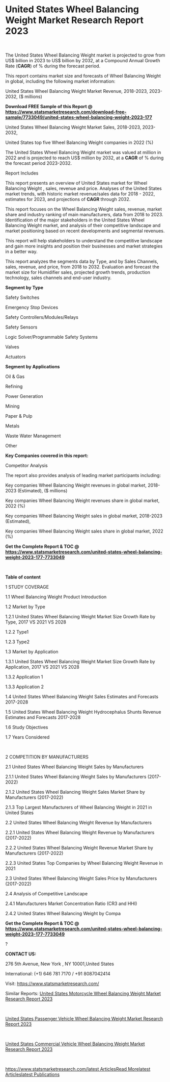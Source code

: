 <h1>United States Wheel Balancing Weight Market Research Report 2023</h1><br/><p>The United States Wheel Balancing Weight market is projected to grow from US$ billion in 2023 to US$ billion by 2032, at a Compound Annual Growth Rate (<strong>CAGR</strong>) of % during the forecast period.</p>
 
 
 
 <p>This report contains market size and forecasts of Wheel Balancing Weight in global, including the following market information:</p>
 
 
 
 <p>United States Wheel Balancing Weight Market Revenue, 2018-2023, 2023-2032, ($ millions)</p>
 
 
 
 <p><strong>Download FREE Sample of this Report @ <a href="https://www.statsmarketresearch.com/download-free-sample/7733049/united-states-wheel-balancing-weight-2023-177">https://www.statsmarketresearch.com/download-free-sample/7733049/united-states-wheel-balancing-weight-2023-177</a></strong></p>
 
 
 
 <p>United States Wheel Balancing Weight Market Sales, 2018-2023, 2023-2032,</p>
 
 
 
 <p>United States top five Wheel Balancing Weight companies in 2022 (%)</p>
 
 
 
 <p>The United States Wheel Balancing Weight market was valued at million in 2022 and is projected to reach US$ million by 2032, at a <strong>CAGR</strong> of % during the forecast period 2023-2032.</p>
 
 
 
 <p>Report Includes</p>
 
 
 
 <p>This report presents an overview of United States market for Wheel Balancing Weight , sales, revenue and price. Analyses of the United States market trends, with historic market revenue/sales data for 2018 - 2022, estimates for 2023, and projections of <strong>CAGR</strong> through 2032.</p>
 
 
 
 <p>This report focuses on the Wheel Balancing Weight sales, revenue, market share and industry ranking of main manufacturers, data from 2018 to 2023. Identification of the major stakeholders in the United States Wheel Balancing Weight market, and analysis of their competitive landscape and market positioning based on recent developments and segmental revenues.</p>
 
 
 
 <p>This report will help stakeholders to understand the competitive landscape and gain more insights and position their businesses and market strategies in a better way.</p>
 
 
 
 <p>This report analyzes the segments data by Type, and by Sales Channels, sales, revenue, and price, from 2018 to 2032. Evaluation and forecast the market size for Humidifier sales, projected growth trends, production technology, sales channels and end-user industry.</p>
 
 
 
 <p><strong>Segment by Type</strong></p>
 
 
 
 <p>Safety Switches</p>
 
 
 
 <p>Emergency Stop Devices</p>
 
 
 
 <p>Safety Controllers/Modules/Relays</p>
 
 
 
 <p>Safety Sensors</p>
 
 
 
 <p>Logic Solver/Programmable Safety Systems</p>
 
 
 
 <p>Valves</p>
 
 
 
 <p>Actuators</p>
 
 
 
 <p><strong>Segment <strong><strong>by Applications</strong></strong></strong></p>
 
 
 
 <p>Oil & Gas</p>
 
 
 
 <p>Refining</p>
 
 
 
 <p>Power Generation</p>
 
 
 
 <p>Mining</p>
 
 
 
 <p>Paper & Pulp</p>
 
 
 
 <p>Metals</p>
 
 
 
 <p>Waste Water Management</p>
 
 
 
 <p>Other</p>
 
 
 
 <p><strong>Key Companies covered in this report:</strong></p>
 
 
 
 <p>Competitor Analysis</p>
 
 
 
 <p>The report also provides analysis of leading market participants including:</p>
 
 
 
 <p>Key companies Wheel Balancing Weight revenues in global market, 2018-2023 (Estimated), ($ millions)</p>
 
 
 
 <p>Key companies Wheel Balancing Weight revenues share in global market, 2022 (%)</p>
 
 
 
 <p>Key companies Wheel Balancing Weight sales in global market, 2018-2023 (Estimated),</p>
 
 
 
 <p>Key companies Wheel Balancing Weight sales share in global market, 2022 (%)</p>
 
 
 
 <div><b>Get the Complete Report & TOC @ <a href="https://www.statsmarketresearch.com/united-states-wheel-balancing-weight-2023-177-7733049">https://www.statsmarketresearch.com/united-states-wheel-balancing-weight-2023-177-7733049</a></b></div>
 
 
 
 <p><br />
 
 <b>Table of content</b></p>
 
 
 
 <p>1 STUDY COVERAGE<br />
 
 1.1 Wheel Balancing Weight Product Introduction<br />
 
 1.2 Market by Type<br />
 
 1.2.1 United States Wheel Balancing Weight Market Size Growth Rate by Type, 2017 VS 2021 VS 2028<br />
 
 1.2.2 Type1<br />
 
 1.2.3 Type2<br />
 
 1.3 Market by Application<br />
 
 1.3.1 United States Wheel Balancing Weight Market Size Growth Rate by Application, 2017 VS 2021 VS 2028<br />
 
 1.3.2 Application 1<br />
 
 1.3.3 Application 2<br />
 
 1.4 United States Wheel Balancing Weight Sales Estimates and Forecasts 2017-2028<br />
 
 1.5 United States Wheel Balancing Weight Hydrocephalus Shunts Revenue Estimates and Forecasts 2017-2028<br />
 
 1.6 Study Objectives<br />
 
 1.7 Years Considered<br />
 
 <br />
 
 2 COMPETITION BY MANUFACTURERS<br />
 
 2.1 United States Wheel Balancing Weight Sales by Manufacturers<br />
 
 2.1.1 United States Wheel Balancing Weight Sales by Manufacturers (2017-2022)<br />
 
 2.1.2 United States Wheel Balancing Weight Sales Market Share by Manufacturers (2017-2022)<br />
 
 2.1.3 Top Largest Manufacturers of Wheel Balancing Weight in 2021 in United States<br />
 
 2.2 United States Wheel Balancing Weight Revenue by Manufacturers<br />
 
 2.2.1 United States Wheel Balancing Weight Revenue by Manufacturers (2017-2022)<br />
 
 2.2.2 United States Wheel Balancing Weight Revenue Market Share by Manufacturers (2017-2022)<br />
 
 2.2.3 United States Top Companies by Wheel Balancing Weight Revenue in 2021<br />
 
 2.3 United States Wheel Balancing Weight Sales Price by Manufacturers (2017-2022)<br />
 
 2.4 Analysis of Competitive Landscape<br />
 
 2.4.1 Manufacturers Market Concentration Ratio (CR3 and HHI)<br />
 
 2.4.2 United States Wheel Balancing Weight by Compa</p>
 
 
 
 <div><b>Get the Complete Report & TOC @ <a href="https://www.statsmarketresearch.com/united-states-wheel-balancing-weight-2023-177-7733049">https://www.statsmarketresearch.com/united-states-wheel-balancing-weight-2023-177-7733049</a></b></div>
 
 
 
 <p>? </p>
 
 
 
 <p><b>CONTACT US:</b><br />
 
 276 5th Avenue, New York , NY 10001,United States<br />
 
 International: (+1) 646 781 7170 / +91 8087042414<br />
 
 Visit: <a href="https://www.statsmarketresearch.com/">https://www.statsmarketresearch.com/</a><br />
 
 Similar Reports: <a href="https://www.statsmarketresearch.com/united-states-wheel-balancing-weight-2023-177-7733049">United States Motorcycle Wheel Balancing Weight Market Research Report 2023</a><br />
 
 <br />
 
 <a href="https://www.statsmarketresearch.com/united-states-wheel-balancing-weight-2023-177-7733049">United States Passenger Vehicle Wheel Balancing Weight Market Research Report 2023</a><br />
 
 <br />
 
 <a href="https://www.statsmarketresearch.com/united-states-wheel-balancing-weight-2023-177-7733049">United States Commercial Vehicle Wheel Balancing Weight Market Research Report 2023</a><br />
 
 <br />
 
 <a href="https://gyeongbokgung.com">https://www.statsmarketresearch.com/</a><a href="https://hallyeomaritime.com">latest Articles</a><a href="https://jingwansa.com">Read More</a><a href="https://nguoiviet.jp/">latest Articles</a><a href="https://www.intelmarketresearch.com/">latest Publications</a></p>
